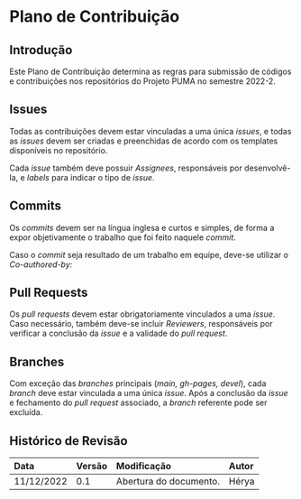 # Plano de Contribuição

## Introdução

Este Plano de Contribuição determina as regras para submissão de códigos e contribuições nos repositórios do Projeto PUMA no semestre 2022-2.

## Issues

Todas as contribuições devem estar vinculadas a uma única *issues*, e todas as *issues* devem ser criadas e preenchidas de acordo com os templates disponíveis no repositório.

Cada *issue* também deve possuir  *Assignees*, responsáveis por desenvolvê-la, e *labels* para indicar o tipo de *issue*.

## Commits 

Os *commits* devem ser na língua inglesa e curtos e simples, de forma a expor objetivamente o trabalho que foi feito naquele *commit*.

Caso o *commit* seja resultado de um trabalho em equipe, deve-se utilizar o *Co-authored-by:*

## Pull Requests

Os *pull requests* devem estar obrigatoriamente vinculados a uma *issue*. Caso necessário, também deve-se incluir *Reviewers*, responsáveis por verificar a conclusão da *issue* e a validade do *pull request*. 

## Branches

Com exceção das *branches* principais (*main, gh-pages, devel*), cada *branch* deve estar vinculada a uma única *issue*. Após a conclusão da *issue* e fechamento do *pull request* associado, a *branch* referente pode ser excluída.

## Histórico de Revisão

| Data       | Versão | Modificação | Autor |
| :--------- | :----- | :---------- | :---- |
| 11/12/2022 | 0.1    | Abertura do documento.| Hérya    |

